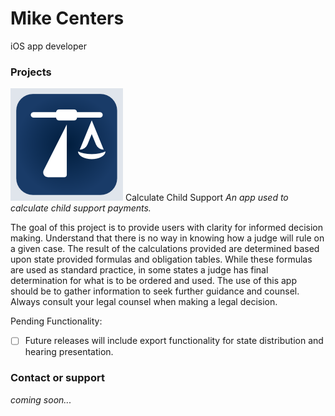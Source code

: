 # Mike Centers
iOS app developer


### Projects

![Calculate Child Support](/images/calculateChildSupport.png)
Calculate Child Support
*An app used to calculate child support payments.*

The goal of this project is to provide users with clarity for informed decision making. Understand that there is no way in knowing how a judge will rule on a given case. The result of the calculations provided are determined based upon state provided formulas and obligation tables. While these formulas are used as standard practice, in some states a judge has final determination for what is to be ordered and used. The use of this app should be to gather information to seek further guidance and counsel. Always consult your legal counsel when making a legal decision.

Pending Functionality:
- [ ] Future releases will include export functionality for state distribution and hearing presentation. 











### Contact or support
*coming soon...*
